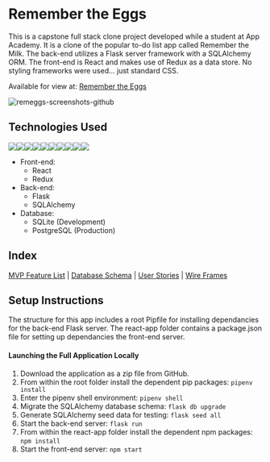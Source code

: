 # Remember the Eggs

This is a capstone full stack clone project developed while a student at App Academy.  It is a clone of the popular to-do list app called Remember the Milk.  The back-end utilizes a Flask server framework with a SQLAlchemy ORM. The front-end is React and makes use of Redux as a data store. No styling frameworks were used... just standard CSS.

Available for view at: [Remember the Eggs](https://davet-capstone.onrender.com/)

![remeggs-screenshots-github](https://user-images.githubusercontent.com/111056707/234941747-ab8da574-5844-448d-baff-f73d86df57ab.png)


## Technologies Used

<img src="https://img.shields.io/badge/JavaScript-323330?style=for-the-badge&logo=javascript&logoColor=F7DF1E" /><img src="https://img.shields.io/badge/Python-3776AB?style=for-the-badge&logo=python&logoColor=white" /><img src="https://img.shields.io/badge/Flask-000000?style=for-the-badge&logo=flask&logoColor=white" /><img src="https://img.shields.io/badge/SQLite-07405E?style=for-the-badge&logo=sqlite&logoColor=white" /><img src="https://img.shields.io/badge/PostgreSQL-316192?style=for-the-badge&logo=postgresql&logoColor=white" /><img src="https://img.shields.io/badge/HTML5-E34F26?style=for-the-badge&logo=html5&logoColor=white" /><img src="https://img.shields.io/badge/CSS3-1572B6?style=for-the-badge&logo=css3&logoColor=white" /><img src="https://img.shields.io/badge/React-20232A?style=for-the-badge&logo=react&logoColor=61DAFB" /><img src="https://img.shields.io/badge/Redux-593D88?style=for-the-badge&logo=redux&logoColor=white" /><img src="https://img.shields.io/badge/GitHub-100000?style=for-the-badge&logo=github&logoColor=white" />

* Front-end:
  * React
  * Redux
* Back-end:
  * Flask
  * SQLAlchemy
* Database:
  * SQLite (Development)
  * PostgreSQL (Production)

## Index

[MVP Feature List](https://github.com/dtitus929/Capstone/wiki/MVP-Feature-List) |
[Database Schema](https://github.com/dtitus929/Capstone/wiki/Database-Schema) |
[User Stories](https://github.com/dtitus929/Capstone/wiki/User-Stories) |
[Wire Frames](https://github.com/dtitus929/Capstone/wiki/Wireframes)

## Setup Instructions

The structure for this app includes a root Pipfile for installing dependancies for the back-end Flask server.  The react-app folder contains a package.json file for setting up dependancies the front-end server.

#### Launching the Full Application Locally

1. Download the application as a zip file from GitHub.
2. From within the root folder install the dependent pip packages: `pipenv install`
3. Enter the pipenv shell environment: `pipenv shell`
4. Migrate the SQLAlchemy database schema: `flask db upgrade`
5. Generate SQLAlchemy seed data for testing: `flask seed all`
6. Start the back-end server: `flask run`
7. From within the react-app folder install the dependent npm packages: `npm install`
7. Start the front-end server: `npm start`
